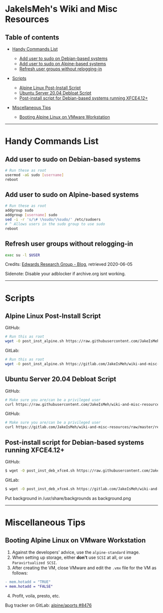 # JakeIsMeh's Wiki and Misc Resources

## Table of contents
- [Handy Commands List](#handy-commands-list)
  - [Add user to sudo on Debian-based systems](#add-user-to-sudo-on-debian-based-systems)
  - [Add user to sudo on Alpine-based systems](#add-user-to-sudo-on-alpine-based-systems)
  - [Refresh user groups without relogging-in](#refresh-user-groups-without-relogging-in)

- [Scripts](#scripts)
  - [Alpine Linux Post-Install Script](#alpine-linux-post-install-script)
  - [Ubuntu Server 20.04 Debloat Script](#ubuntu-server-2004-debloat-script)
  - [Post-install script for Debian-based systems running XFCE4.12+](#post-install-script-for-debian-based-systems-running-xfce412)

- [Miscellaneous Tips](#miscellaneous-tips)
  - [Booting Alpine Linux on VMware Workstation](#booting-alpine-linux-on-vmware-workstation)
---
# Handy Commands List

## Add user to sudo on Debian-based systems
```sh
# Run these as root
usermod -aG sudo [username]
reboot
```

## Add user to sudo on Alpine-based systems
```sh
# Run these as root
addgroup sudo
addgroup [username] sudo
sed -i -r 's/\# \%sudo/\%sudo/' /etc/sudoers
# ^ Allows users in the sudo group to use sudo
reboot
```

## Refresh user groups without relogging-in
```sh
exec su -l $USER
```
Credits: [Edwards Research Group - Blog](https://web.archive.org/web/20101213065747/http://blog.edwards-research.com/2010/10/linux-refresh-group-membership-without-logging-out/), retrieved 2020-06-05

Sidenote: Disable your adblocker if archive.org isnt working.

---
# Scripts

## Alpine Linux Post-Install Script

GitHub:
```sh
# Run this as root
wget -O post_inst_alpine.sh https://raw.githubusercontent.com/JakeIsMeh/wiki-and-misc-resources/master/res/post_inst_alpine.sh && chmod +x post_inst_alpine.sh && ./post_inst_alpine.sh
```

GitLab:
```sh
# Run this as root
wget -O post_inst_alpine.sh https://gitlab.com/JakeIsMeh/wiki-and-misc-resources/raw/master/res/post_inst_alpine.sh && chmod +x post_inst_alpine.sh && ./post_inst_alpine.sh
```

## Ubuntu Server 20.04 Debloat Script

GitHub:
```bash
# Make sure you are/can be a privileged user
curl https://raw.githubusercontent.com/JakeIsMeh/wiki-and-misc-resources/master/res/ubnt-srv-20-04-debloat.bash | sudo bash
```

GitHub:
```bash
# Make sure you are/can be a privileged user
curl https://gitlab.com/JakeIsMeh/wiki-and-misc-resources/raw/master/res/ubnt-srv-20-04-debloat.bash | sudo bash
```

## Post-install script for Debian-based systems running XFCE4.12+

GitHub:
```sh
$ wget -O post_inst_deb_xfce4.sh https://raw.githubusercontent.com/JakeIsMeh/wiki-and-misc-resources/master/res/post_inst_deb_xfce4.sh && chmod +x post_inst_deb_xfce4.sh && ./post_inst_deb_xfce4.sh 
```

GitLab:
```sh
$ wget -O post_inst_deb_xfce4.sh https://gitlab.com/JakeIsMeh/wiki-and-misc-resources/raw/master/res/post_inst_deb_xfce4.sh && chmod +x post_inst_deb_xfce4.sh && ./post_inst_deb_xfce4.sh
```

Put background in /usr/share/backgrounds as background.png

---
# Miscellaneous Tips

## Booting Alpine Linux on VMware Workstation
1. Against the developers' advice, use the `alpine-standard` image.
2. When setting up storage, either **don't** use `SCSI` at all, or use `Paravirtualized SCSI`.
3. After creating the VM, close VMware and edit the `.vmx` file for the VM as follows:
```diff
- mem.hotadd = "TRUE"
+ mem.hotadd = "FALSE"
```
4. Profit, voila, presto, etc.

Bug tracker on GitLab: [alpine/aports #8476](https://gitlab.alpinelinux.org/alpine/aports/-/issues/8476)